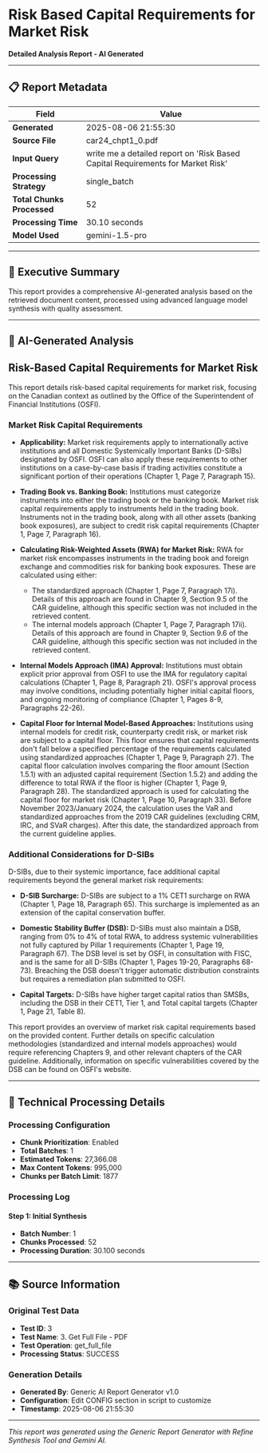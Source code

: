# Risk Based Capital Requirements for Market Risk
**Detailed Analysis Report - AI Generated**

---

## 📋 Report Metadata

| Field | Value |
|-------|-------|
| **Generated** | 2025-08-06 21:55:30 |
| **Source File** | car24_chpt1_0.pdf |
| **Input Query** | write me a detailed report on 'Risk Based Capital Requirements for Market Risk' |
| **Processing Strategy** | single_batch |
| **Total Chunks Processed** | 52 |
| **Processing Time** | 30.10 seconds |
| **Model Used** | gemini-1.5-pro |

---

## 📖 Executive Summary

This report provides a comprehensive AI-generated analysis based on the retrieved document content, processed using advanced language model synthesis with quality assessment.

---

## 📄 AI-Generated Analysis

## Risk-Based Capital Requirements for Market Risk

This report details risk-based capital requirements for market risk, focusing on the Canadian context as outlined by the Office of the Superintendent of Financial Institutions (OSFI).

### Market Risk Capital Requirements

* **Applicability:** Market risk requirements apply to internationally active institutions and all Domestic Systemically Important Banks (D-SIBs) designated by OSFI. OSFI can also apply these requirements to other institutions on a case-by-case basis if trading activities constitute a significant portion of their operations (Chapter 1, Page 7, Paragraph 15).

* **Trading Book vs. Banking Book:** Institutions must categorize instruments into either the trading book or the banking book. Market risk capital requirements apply to instruments held in the trading book.  Instruments not in the trading book, along with all other assets (banking book exposures), are subject to credit risk capital requirements (Chapter 1, Page 7, Paragraph 16).

* **Calculating Risk-Weighted Assets (RWA) for Market Risk:** RWA for market risk encompasses instruments in the trading book and foreign exchange and commodities risk for banking book exposures.  These are calculated using either:
    * The standardized approach (Chapter 1, Page 7, Paragraph 17i).  Details of this approach are found in Chapter 9, Section 9.5 of the CAR guideline, although this specific section was not included in the retrieved content.
    * The internal models approach (Chapter 1, Page 7, Paragraph 17ii). Details of this approach are found in Chapter 9, Section 9.6 of the CAR guideline, although this specific section was not included in the retrieved content.

* **Internal Models Approach (IMA) Approval:** Institutions must obtain explicit prior approval from OSFI to use the IMA for regulatory capital calculations (Chapter 1, Page 8, Paragraph 21).  OSFI's approval process may involve conditions, including potentially higher initial capital floors, and ongoing monitoring of compliance (Chapter 1, Pages 8-9, Paragraphs 22-26).

* **Capital Floor for Internal Model-Based Approaches:**  Institutions using internal models for credit risk, counterparty credit risk, or market risk are subject to a capital floor. This floor ensures that capital requirements don't fall below a specified percentage of the requirements calculated using standardized approaches (Chapter 1, Page 9, Paragraph 27).  The capital floor calculation involves comparing the floor amount (Section 1.5.1) with an adjusted capital requirement (Section 1.5.2) and adding the difference to total RWA if the floor is higher (Chapter 1, Page 9, Paragraph 28).  The standardized approach is used for calculating the capital floor for market risk (Chapter 1, Page 10, Paragraph 33).  Before November 2023/January 2024, the calculation uses the VaR and standardized approaches from the 2019 CAR guidelines (excluding CRM, IRC, and SVaR charges). After this date, the standardized approach from the current guideline applies.

### Additional Considerations for D-SIBs

D-SIBs, due to their systemic importance, face additional capital requirements beyond the general market risk requirements:

* **D-SIB Surcharge:** D-SIBs are subject to a 1% CET1 surcharge on RWA (Chapter 1, Page 18, Paragraph 65). This surcharge is implemented as an extension of the capital conservation buffer.

* **Domestic Stability Buffer (DSB):**  D-SIBs must also maintain a DSB, ranging from 0% to 4% of total RWA, to address systemic vulnerabilities not fully captured by Pillar 1 requirements (Chapter 1, Page 19, Paragraph 67).  The DSB level is set by OSFI, in consultation with FISC, and is the same for all D-SIBs (Chapter 1, Pages 19-20, Paragraphs 68-73).  Breaching the DSB doesn't trigger automatic distribution constraints but requires a remediation plan submitted to OSFI.

* **Capital Targets:** D-SIBs have higher target capital ratios than SMSBs, including the DSB in their CET1, Tier 1, and Total capital targets (Chapter 1, Page 21, Table 8).

This report provides an overview of market risk capital requirements based on the provided content.  Further details on specific calculation methodologies (standardized and internal models approaches) would require referencing Chapters 9, and other relevant chapters of the CAR guideline.  Additionally, information on specific vulnerabilities covered by the DSB can be found on OSFI's website.


---

## 🔧 Technical Processing Details

### Processing Configuration
- **Chunk Prioritization**: Enabled
- **Total Batches**: 1
- **Estimated Tokens**: 27,366.08
- **Max Content Tokens**: 995,000
- **Chunks per Batch Limit**: 1877

### Processing Log

#### Step 1: Initial Synthesis
- **Batch Number**: 1
- **Chunks Processed**: 52
- **Processing Duration**: 30.100 seconds

---

## 📚 Source Information

### Original Test Data
- **Test ID**: 3
- **Test Name**: 3. Get Full File - PDF
- **Test Operation**: get_full_file
- **Processing Status**: SUCCESS

### Generation Details
- **Generated By**: Generic AI Report Generator v1.0
- **Configuration**: Edit CONFIG section in script to customize
- **Timestamp**: 2025-08-06 21:55:30

---

*This report was generated using the Generic Report Generator with Refine Synthesis Tool and Gemini AI.*
